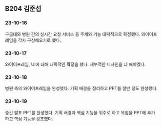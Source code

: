 ## B204 김준섭

### 23-10-16
구급대와 병원 간의 실시간 요청 서비스 등 주제와 기능 대략적으로 확정했다.
와이어프레임을 각자 구상해오기로 했다.

### 23-10-17
와이어프레임, UI에 대해 대략적인 확정을 했다.
세부적인 디자인을 더 해야겠다.

### 23-10-18
병원 측의 와이어프레임을 완성했다.
기획 배경을 정리하고 PPT를 절반 정도 완성했다.

### 23-10-19
중간 발표 PPT를 완성했다.
기획 배경과 핵심 기능을 위주로 하고
목업을 PPT에 추가하고 핵심 기능을 강조했다.
